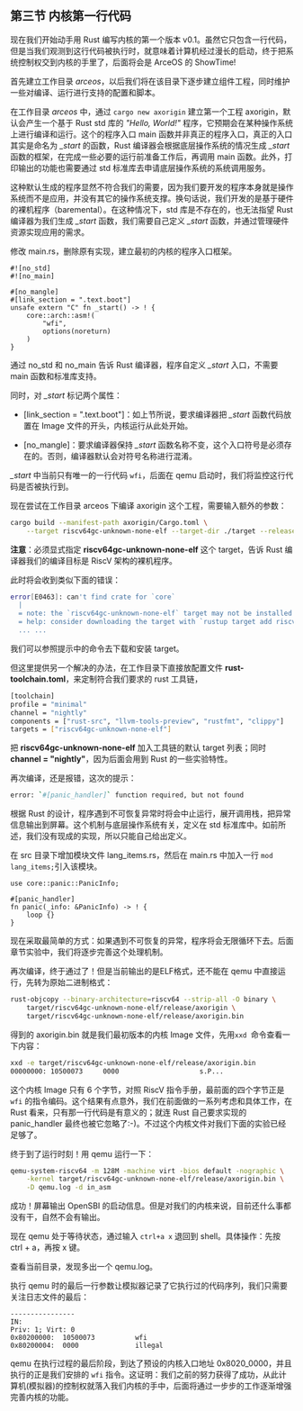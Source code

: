 ## 第三节 内核第一行代码

现在我们开始动手用 Rust 编写内核的第一个版本 v0.1。虽然它只包含一行代码，但是当我们观测到这行代码被执行时，就意味着计算机经过漫长的启动，终于把系统控制权交到内核的手里了，后面将会是 ArceOS 的 ShowTime!

首先建立工作目录 *arceos*，以后我们将在该目录下逐步建立组件工程，同时维护一些对编译、运行进行支持的配置和脚本。

在工作目录 *arceos* 中，通过 `cargo new axorigin` 建立第一个工程 axorigin，默认会产生一个基于 Rust std 库的 *"Hello, World!"* 程序，它预期会在某种操作系统上进行编译和运行。这个的程序入口 main 函数并非真正的程序入口，真正的入口其实是命名为 *_start* 的函数，Rust 编译器会根据底层操作系统的情况生成 *_start* 函数的框架，在完成一些必要的运行前准备工作后，再调用 main 函数。此外，打印输出的功能也需要通过 std 标准库去申请底层操作系统的系统调用服务。

这种默认生成的程序显然不符合我们的需要，因为我们要开发的程序本身就是操作系统而不是应用，并没有其它的操作系统支撑。换句话说，我们开发的是基于硬件的裸机程序（baremental）。在这种情况下，std 库是不存在的，也无法指望 Rust 编译器为我们生成 *\_start* 函数，我们需要自己定义 *\_start* 函数，并通过管理硬件资源实现应用的需求。

修改 main.rs，删除原有实现，建立最初的内核的程序入口框架。

```rust,ignore
#![no_std]
#![no_main]

#[no_mangle]
#[link_section = ".text.boot"]
unsafe extern "C" fn _start() -> ! {
    core::arch::asm!(
        "wfi",
        options(noreturn)
    )
}
```

通过 no_std 和 no_main 告诉 Rust 编译器，程序自定义 *_start* 入口，不需要 main 函数和标准库支持。

同时，对 *_start* 标记两个属性：

- [link_section = ".text.boot"]：如上节所说，要求编译器把 *_start* 函数代码放置在 Image 文件的开头，内核运行从此处开始。

- [no_mangle]：要求编译器保持 *_start* 函数名称不变，这个入口符号是必须存在的。否则，编译器默认会对符号名称进行混淆。

*_start* 中当前只有唯一的一行代码 `wfi`，后面在 qemu 启动时，我们将监控这行代码是否被执行到。

现在尝试在工作目录 arceos 下编译 axorigin 这个工程，需要输入额外的参数：

```bash
cargo build --manifest-path axorigin/Cargo.toml \
	--target riscv64gc-unknown-none-elf --target-dir ./target --release
```

**注意**：必须显式指定 **riscv64gc-unknown-none-elf** 这个 target，告诉 Rust 编译器我们的编译目标是 RiscV 架构的裸机程序。

此时将会收到类似下面的错误：

```bash
error[E0463]: can't find crate for `core`
  |
  = note: the `riscv64gc-unknown-none-elf` target may not be installed
  = help: consider downloading the target with `rustup target add riscv64gc-unknown-none-elf`
  ... ...
```

我们可以参照提示中的命令去下载和安装 target。

但这里提供另一个解决的办法，在工作目录下直接放配置文件 **rust-toolchain.toml**，来定制符合我们要求的 rust 工具链，

```bash
[toolchain]
profile = "minimal"
channel = "nightly"
components = ["rust-src", "llvm-tools-preview", "rustfmt", "clippy"]
targets = ["riscv64gc-unknown-none-elf"]
```

把 **riscv64gc-unknown-none-elf** 加入工具链的默认 target 列表；同时 **channel = "nightly"**，因为后面会用到 Rust 的一些实验特性。

再次编译，还是报错，这次的提示：

```bash
error: `#[panic_handler]` function required, but not found
```

根据 Rust 的设计，程序遇到不可恢复异常时将会中止运行，展开调用栈，把异常信息输出到屏幕。这个机制与底层操作系统有关，定义在 std 标准库中。如前所述，我们没有现成的实现，所以只能自己给出定义。

在 src 目录下增加模块文件 lang_items.rs，然后在 main.rs 中加入一行 `mod lang_items;`引入该模块。

```rust,ignore
use core::panic::PanicInfo;

#[panic_handler]
fn panic(_info: &PanicInfo) -> ! {
    loop {}
}
```

现在采取最简单的方式：如果遇到不可恢复的异常，程序将会无限循环下去。后面章节实验中，我们将逐步完善这个处理机制。

再次编译，终于通过了！但是当前输出的是ELF格式，还不能在 qemu 中直接运行，先转为原始二进制格式：

```bash
rust-objcopy --binary-architecture=riscv64 --strip-all -O binary \
	target/riscv64gc-unknown-none-elf/release/axorigin \
	target/riscv64gc-unknown-none-elf/release/axorigin.bin
```

得到的 axorigin.bin 就是我们最初版本的内核 Image 文件，先用`xxd `命令查看一下内容：

```bash
xxd -e target/riscv64gc-unknown-none-elf/release/axorigin.bin
00000000: 10500073     0000                    s.P...
```

这个内核 Image 只有 6 个字节，对照 RiscV 指令手册，最前面的四个字节正是 `wfi` 的指令编码。这个结果有点意外，我们在前面做的一系列考虑和具体工作，在 Rust 看来，只有那一行代码是有意义的；就连 Rust 自己要求实现的 panic_handler 最终也被它忽略了:-)。不过这个内核文件对我们下面的实验已经足够了。

终于到了运行时刻！用 qemu 运行一下：

```bash
qemu-system-riscv64 -m 128M -machine virt -bios default -nographic \
	-kernel target/riscv64gc-unknown-none-elf/release/axorigin.bin \
	-D qemu.log -d in_asm
```

成功！屏幕输出 OpenSBI 的启动信息。但是对我们的内核来说，目前还什么事都没有干，自然不会有输出。

现在 qemu 处于等待状态，通过输入 `ctrl+a x` 退回到 shell。具体操作：先按 ctrl + a，再按 x 键。

查看当前目录，发现多出一个 qemu.log。

执行 qemu 时的最后一行参数让模拟器记录了它执行过的代码序列，我们只需要关注日志文件的最后：

```x86asm
----------------
IN:
Priv: 1; Virt: 0
0x80200000:  10500073          wfi
0x80200004:  0000              illegal
```

qemu 在执行过程的最后阶段，到达了预设的内核入口地址 0x8020_0000，并且执行的正是我们安排的 `wfi` 指令。这证明：我们之前的努力获得了成功，从此计算机(模拟器)的控制权就落入我们内核的手中，后面将通过一步步的工作逐渐增强完善内核的功能。
